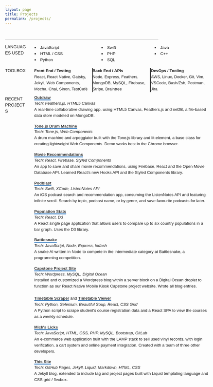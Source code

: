 ```yaml
---
layout: page
title: Projects
permalink: /projects/
---
```


  <head>
    <style>
      main {
        display: grid; 
        grid-auto-rows: auto; 
        grid-gap: 1em; 
        padding: 1em 0;
        font-size: 95%;
        line-height: 1.5em;
        font-family: 'Helvetica', 'Arial', sans-serif;
      }
      strong {
        color: blue;
      }
      p {
        margin: 0;
      }
      li {
        list-style-type: square;
      }
      h1, h2 {
        margin: 0;
      }
      ul {
        padding: 0 1em; 
        margin: 0.2em;
      }
      a {
        text-decoration: none;
      }
      code {
        background: none;
      }
      .address {
        display: flex;
        border-bottom: 2px solid #d9d9d9;
        padding-bottom: 1em;
        justify-content: space-between; 
      }
      .linkIcons {
        align-self: end;
      }
      .mainSectionTitle {
        border-bottom: 1px solid;
        font-size: 105%;
      }
      .titleAndDate {
        display: flex;
        justify-content: space-between;
        flex-wrap: wrap;
      }
      .multirow {
        display: grid;
        grid-auto-rows: auto;
      }
      .multirow > :nth-child(n+2) {
        padding-top: 1em;
      }
      .experience > :nth-child(n+2) {
        padding-top: 1em;
      }
      .languageLists {
        width: 80%;
        display: flex;
        justify-content: space-between;
      }
      .multirowMulticolumn {
        display: grid; 
        grid-auto-rows: auto;
      }
      .multirowMulticolumn > :nth-child(n+3) {
        padding-top: 1em;
      }
      .projectLink {
        font-weight: bold;
        color: #333;
        border-bottom: 3px solid #4183C4;
        display: inline-block;
        line-height: 0.8;
      }
      .titleBold {
        font-weight: bold;
      }
      .italic {
        font-style: italic;
        text-align: left;
      }
      .separator {
        background-color: white;
        height: 15px;
      }
      @media only screen and (min-width: 850px)  {
        main {
          grid-template-columns: 14% auto;
          grid-column-gap: 5%;
        }
        .mainSectionTitle {
          border-bottom: none;
        }
        .flexList {
          display: flex;
          flex-direction: row; 
          justify-content: space-between;
        }
        .toolBox {
          display: flex; 
          flex-direction: row; 
          justify-content: space-between;
        }
        .toolBoxItem {
          width: 190px;
          margin: 0;
        }
        .separator {
          background-color: black;
          width: 2px;
          height: auto;
        }
      }
    </style>
  </head>
  <div>
    <section class="address">
      <h2></h2>
      <div class="linkIcons">
        <a href="https://github.com/a-bishop" ><i class="fab fa-github-square"></i></a>&nbsp;
        <a href="https://www.linkedin.com/in/andrew-n-bishop/" ><i class="fab fa-linkedin"></i></a>&nbsp;
      </div>
    </section>
    <main>
        <p class="mainSectionTitle">LANGUAGES USED</p>
        <div class="languageLists">
          <ul class="arrowList">
            <li>&nbsp;JavaScript</li>
            <li>&nbsp;HTML / CSS</li>
            <li>&nbsp;Python</li>
          </ul>
          <ul class="arrowList">
            <li>&nbsp;Swift</li> 
            <li>&nbsp;PHP</li>
            <li>&nbsp;SQL</li>
          </ul>
          <ul class="arrowList">
            <li>&nbsp;Java</li>
            <li>&nbsp;C++</li>
          </ul>
        </div>
        <p class="mainSectionTitle">TOOLBOX</p>
        <section class="toolBox">
            <div class="toolBoxItem">
              <p class="titleBold">Front End / Testing</p>
              <p>React, React Native, Gatsby, Jekyll, Web Components, Mocha, Chai, Sinon, TestCafé</p>
            </div>
            <div class="separator">
            </div>
            <div class="toolBoxItem">
              <p class="titleBold">Back End / APIs</p>
              <p>Node, Express, Feathers, MongoDB, MySQL, Firebase, Stripe, Braintree</p>
            </div>
            <div class="separator">
            </div>
            <div class="toolBoxItem">
              <p class="titleBold">DevOps / Tooling</p>
              <p>AWS, Linux, Docker, Git, Vim, VSCode, Bash/Zsh, Postman, Jira</p>
            </div>
        </section>
        <p class="mainSectionTitle">RECENT PROJECTS</p>
        <section>
            <a href="https://sandbox.abishop.me" class="projectLink">Outdraw</a>
            <p class="italic">Tech: Feathers.js, HTML5 Canvas &nbsp;<a href="https://github.com/a-bishop/feathers-draw"><i class="fab fa-github-square gitHubLink"></i></a></p>
            <p>A real-time collaborative drawing app, using HTML5 Canvas, Feathers.js and neDB, a file-based data store modeled on MongoDB.</p>
            <br>
            <a href="https://andrewnbishop.com/drum-machine" class="projectLink">Tone.js Drum Machine</a>
            <p class="italic">Tech: Tone.js, Web Components &nbsp;<a href="https://github.com/a-bishop/drum-machine"><i class="fab fa-github-square gitHubLink"></i></a></p>
            <p>A drum machine and arpeggiator built with the Tone.js library and lit-element, a base class for creating lightweight Web Components. Demo works best in the Chrome browser.</p>
            <br>
            <a href="https://movie-recommendations.netlify.com" class="projectLink">Movie Recommendations</a>
            <p class="italic">Tech: React, Firebase, Styled Components &nbsp;<a href="https://github.com/a-bishop/movies-to-watch"><i class="fab fa-github-square gitHubLink"></i></a></p>
            <p>An app to save and share movie recommendations, using Firebase, React and the Open Movie Database API. Learned React's new Hooks API and the Styled Components library.</p>
            <br>
            <a href="https://github.com/a-bishop/podBlast" class="projectLink">Podblast</a>
            <p class="italic">Tech: Swift, XCode, ListenNotes API &nbsp;<a href="https://github.com/a-bishop/podBlast"><i class="fab fa-github-square gitHubLink"></i></a></p>
            <p>An iOS podcast search and recommendation app, consuming the ListenNotes API and featuring infinite scroll. Search by topic, podcast name, or by genre, and save favourite podcasts for later.</p>
            <br>
            <a href="https://andrewnbishop.com/population-stats" class="projectLink">Population Stats</a>
            <p class="italic">Tech: React, D3 &nbsp;<a href="https://github.com/a-bishop/population-stats"><i class="fab fa-github-square gitHubLink"></i></a></p>
            <p>A React single page application that allows users to compare up to six country populations in a bar graph. Uses the D3 library.</p>
            <br>
            <a href="https://github.com/a-bishop/battlesnake-samuel" class="projectLink" >Battlesnake</a>
            <p class="italic">Tech: JavaScript, Node, Express, lodash &nbsp;<a href="https://github.com/a-bishop/battlesnake-samuel"><i class="fab fa-github-square gitHubLink"></i></a></p>
            <p>A snake AI written in Node to compete in the intermediate category at Battlesnake, a programming competition.</p>
            <br>
            <a href="https://projects.abishop.me/blog" class="projectLink" >Capstone Project Site</a>
            <p class="italic">Tech: Wordpress, MySQL, Digital Ocean</p>
            <p>Installed and customized a Wordpress blog within a server block on a Digital Ocean droplet to function as our React Native Mobile Kiosk Capstone project website. Wrote all blog entries.</p>
            <br>
            <a href="https://github.com/a-bishop/camlink-scraper" class="projectLink" >Timetable Scraper</a>&nbsp;and&nbsp;<a href="https://andrewnbishop.com/react-view-timetable/" class="projectLink" >Timetable Viewer</a>
            <p class="italic">Tech: Python, Selenium, Beautiful Soup, React, CSS Grid &nbsp;<a href="https://github.com/a-bishop/camlink-scraper"><i class="fab fa-github-square gitHubLink"></i></a></p>
            <p>A Python script to scrape student's course registration data and a React SPA to view the courses as a weekly schedule.</p>
            <br>
            <a href="https://github.com/a-bishop/micks-licks" class="projectLink" >Mick's Licks</a>
            <p class="italic">Tech: JavaScript, HTML, CSS, PHP, MySQL, Bootstrap, GitLab &nbsp;<a href="https://github.com/a-bishop/micks-licks"><i class="fab fa-github-square gitHubLink"></i></a></p>
            <p>An e-commerce web application built with the LAMP stack to sell used vinyl records, with login verification, a cart system and online payment integration. Created with a team of three other developers.</p>
            <br>
            <a href="https://andrewnbishop.com" class="projectLink" >This Site</a>
            <p class="italic">Tech: GitHub Pages, Jekyll, Liquid, Markdown, HTML, CSS &nbsp;<a href="https://github.com/a-bishop/a-bishop.github.io"><i class="fab fa-github-square gitHubLink"></i></a></p>
            <p>A Jekyll blog, extended to include tag and project pages built with Liquid templating language and CSS grid / flexbox.</p>
        </section>

